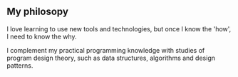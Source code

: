 ## My philosopy

I love learning to use new tools and technologies, but once I know the 'how', I need to know the why.

I complement my practical programming knowledge with studies of program design theory, such as data structures, algorithms and design patterns.
